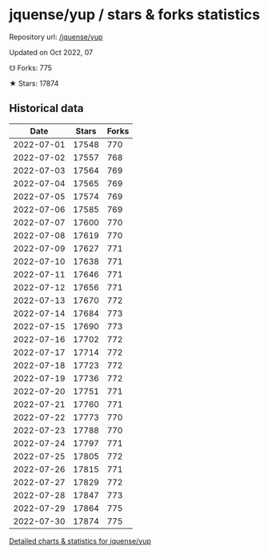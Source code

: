 # jquense/yup / stars & forks statistics

Repository url: [/jquense/yup](https://github.com/jquense/yup)

Updated on Oct 2022, 07

☋ Forks: 775

★ Stars: 17874

## Historical data
| Date | Stars | Forks |
|------|-------|-------|
| 2022-07-01 | 17548 | 770 | 
| 2022-07-02 | 17557 | 768 | 
| 2022-07-03 | 17564 | 769 | 
| 2022-07-04 | 17565 | 769 | 
| 2022-07-05 | 17574 | 769 | 
| 2022-07-06 | 17585 | 769 | 
| 2022-07-07 | 17600 | 770 | 
| 2022-07-08 | 17619 | 770 | 
| 2022-07-09 | 17627 | 771 | 
| 2022-07-10 | 17638 | 771 | 
| 2022-07-11 | 17646 | 771 | 
| 2022-07-12 | 17656 | 771 | 
| 2022-07-13 | 17670 | 772 | 
| 2022-07-14 | 17684 | 773 | 
| 2022-07-15 | 17690 | 773 | 
| 2022-07-16 | 17702 | 772 | 
| 2022-07-17 | 17714 | 772 | 
| 2022-07-18 | 17723 | 772 | 
| 2022-07-19 | 17736 | 772 | 
| 2022-07-20 | 17751 | 771 | 
| 2022-07-21 | 17760 | 771 | 
| 2022-07-22 | 17773 | 770 | 
| 2022-07-23 | 17788 | 770 | 
| 2022-07-24 | 17797 | 771 | 
| 2022-07-25 | 17805 | 772 | 
| 2022-07-26 | 17815 | 771 | 
| 2022-07-27 | 17829 | 772 | 
| 2022-07-28 | 17847 | 773 | 
| 2022-07-29 | 17864 | 775 | 
| 2022-07-30 | 17874 | 775 | 


[Detailed charts & statistics for jquense/yup](https://reviewgithub.com/rep/jquense/yup)
